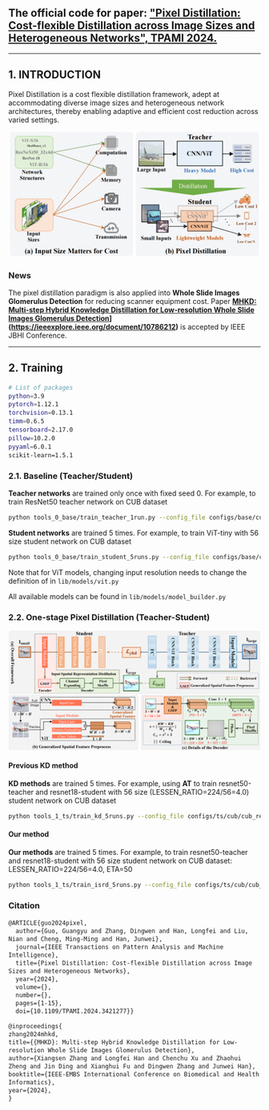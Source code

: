 ## The official code for paper:  ["Pixel Distillation: Cost-flexible Distillation across Image Sizes and Heterogeneous Networks", TPAMI 2024.](https://ieeexplore.ieee.org/document/9437331)
---

## 1. INTRODUCTION
Pixel Distillation is a cost flexible distillation framework, adept at accommodating diverse image sizes and heterogeneous network architectures, thereby enabling adaptive and efficient cost reduction across varied settings.

![arch image](./figures/introduction.png)


### News
The pixel distillation paradigm is also applied into **Whole Slide Images Glomerulus Detection** for reducing scanner equipment cost. Paper **[MHKD: Multi-step Hybrid Knowledge Distillation for Low-resolution Whole Slide Images Glomerulus Detection]([)](https://ieeexplore.ieee.org/document/10786212)** is accepted by IEEE JBHI Conference.

---

## 2. Training
```bash
# List of packages
python=3.9
pytorch=1.12.1
torchvision=0.13.1
timm=0.6.5
tensorboard=2.17.0
pillow=10.2.0
pyyaml=6.0.1
scikit-learn=1.5.1
```

### 2.1. Baseline (Teacher/Student)
**Teacher networks** are trained only once with fixed seed 0. For example, to train ResNet50 teacher network on CUB dataset
```bash
python tools_0_base/train_teacher_1run.py --config_file configs/base/cub/cub_resnet_single_224.yaml BASIC.SEED 0 BASIC.GPU_ID [0]
```
**Student networks** are trained  5 times. For example, to train ViT-tiny with 56 size student network on CUB dataset
```bash
python tools_0_base/train_student_5runs.py --config_file configs/base/cub/cub_vit_single_56.yaml MODEL.ARCH vit_tiny_patch16_56 BASIC.GPU_ID [0]
```

Note that for ViT models, changing input resolution needs to change the definition of in `lib/models/vit.py`

All available models can be found in `lib/models/model_builder.py`

### 2.2. One-stage Pixel Distillation (Teacher-Student)


![arch image](./figures/isrd.png)

#### Previous KD method

**KD methods** are trained  5 times. For example, using **AT** to train resnet50-teacher and resnet18-student with 56 size (LESSEN_RATIO=224/56=4.0) student network on CUB dataset
```bash
python tools_1_ts/train_kd_5runs.py --config_file configs/ts/cub/cub_resnet50_resnet_kd.yaml   MODEL.KDTYPE 'at' MODEL.ARCH_T 'resnet50' MODEL.MODELDICT_T 'ckpt/cub/1runs_resnet50_224_seed0_0.01/ckpt/model_best.pth' MODEL.ARCH_S 'resnet18' DATA.LESSEN_RATIO 4.0 BASIC.GPU_ID [0]
```


#### Our method

**Our methods** are trained  5 times. For example, to train resnet50-teacher and resnet18-student with 56 size student network on CUB dataset: LESSEN_RATIO=224/56=4.0, ETA=50
```bash
python tools_1_ts/train_isrd_5runs.py --config_file configs/ts/cub/cub_resnet50_resnet_isrd.yaml  MODEL.ARCH_T 'resnet50' MODEL.MODELDICT_T 'ckpt/cub/1runs_resnet50_224_seed0_0.01/ckpt/model_best.pth' MODEL.ARCH_S 'resnet18' DATA.LESSEN_RATIO 4.0 FSR.ETA 50.0 BASIC.GPU_ID [0]
```


### Citation
```
@ARTICLE{guo2024pixel,
  author={Guo, Guangyu and Zhang, Dingwen and Han, Longfei and Liu, Nian and Cheng, Ming-Ming and Han, Junwei},
  journal={IEEE Transactions on Pattern Analysis and Machine Intelligence}, 
  title={Pixel Distillation: Cost-flexible Distillation across Image Sizes and Heterogeneous Networks}, 
  year={2024},
  volume={},
  number={},
  pages={1-15},
  doi={10.1109/TPAMI.2024.3421277}}
```
```
@inproceedings{
zhang2024mhkd,
title={{MHKD}: Multi-step Hybrid Knowledge Distillation for Low-resolution Whole Slide Images Glomerulus Detection},
author={Xiangsen Zhang and Longfei Han and Chenchu Xu and Zhaohui Zheng and Jin Ding and Xianghui Fu and Dingwen Zhang and Junwei Han},
booktitle={IEEE-EMBS International Conference on Biomedical and Health Informatics},
year={2024},
}

```


